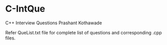 # C-IntQue
C++ Interview Questions
Prashant Kothawade

Refer QueList.txt file for complete list of questions and corresponding .cpp files.
